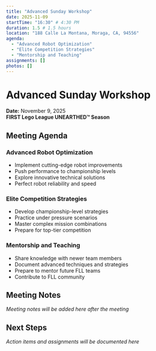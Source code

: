 ```yaml
---
title: "Advanced Sunday Workshop"
date: 2025-11-09
startTime: "16:30" # 4:30 PM
duration: 1.5 # 1.5 hours
location: "188 Calle La Montana, Moraga, CA, 94556"
agenda:
  - "Advanced Robot Optimization"
  - "Elite Competition Strategies"
  - "Mentorship and Teaching"
assignments: []
photos: []
---
```


# Advanced Sunday Workshop
**Date:** November 9, 2025  
**FIRST Lego League UNEARTHED™ Season**

## Meeting Agenda

### Advanced Robot Optimization
- Implement cutting-edge robot improvements
- Push performance to championship levels
- Explore innovative technical solutions
- Perfect robot reliability and speed

### Elite Competition Strategies
- Develop championship-level strategies
- Practice under pressure scenarios
- Master complex mission combinations
- Prepare for top-tier competition

### Mentorship and Teaching
- Share knowledge with newer team members
- Document advanced techniques and strategies
- Prepare to mentor future FLL teams
- Contribute to FLL community

## Meeting Notes

*Meeting notes will be added here after the meeting*

## Next Steps

*Action items and assignments will be documented here*